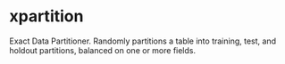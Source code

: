 # xpartition
Exact Data Partitioner.  Randomly partitions a table into training, test, and holdout partitions, balanced on one or more fields.
